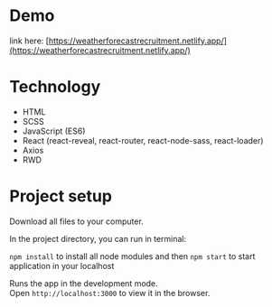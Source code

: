 # Demo 
link here: [https://weatherforecastrecruitment.netlify.app/](https://weatherforecastrecruitment.netlify.app/)

# Technology
- HTML
- SCSS
- JavaScript (ES6)
- React (react-reveal, react-router, react-node-sass, react-loader)
- Axios
- RWD

# Project setup

Download all files to your computer.

In the project directory, you can run in terminal:

`npm install` to install all node modules
and then `npm start` to start application in your localhost

Runs the app in the development mode.\
Open `http://localhost:3000` to view it in the browser.
